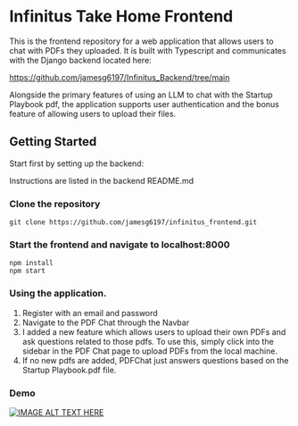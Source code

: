 # Infinitus Take Home Frontend

This is the frontend repository for a web application that allows users to chat with PDFs they uploaded. It is built with Typescript and communicates with the Django backend located here:

https://github.com/jamesg6197/Infinitus_Backend/tree/main

Alongside the primary features of using an LLM to chat with the Startup Playbook pdf, the application supports user authentication and the bonus feature of allowing users to upload their files. 

## Getting Started

Start first by setting up the backend:

Instructions are listed in the backend README.md


### Clone the repository

```
git clone https://github.com/jamesg6197/infinitus_frontend.git
```

### Start the frontend and navigate to localhost:8000

```
npm install
npm start
```

### Using the application.



1.  Register with an email and password
2.  Navigate to the PDF Chat through the Navbar
3.  I added a new feature which allows users to upload their own PDFs and ask questions related to those pdfs. To use this, simply click into the sidebar in the PDF Chat page to upload PDFs from the local machine.
4.  If no new pdfs are added, PDFChat just answers questions based on the Startup Playbook.pdf file.

### Demo

[![IMAGE ALT TEXT HERE](https://img.youtube.com/vi/gHk28rA2U0U/0.jpg)](https://www.youtube.com/watch?v=gHk28rA2U0U)








